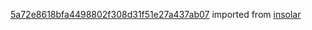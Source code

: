 [5a72e8618bfa4498802f308d31f51e27a437ab07](https://github.com/insolar/insolar/commit/5a72e8618bfa4498802f308d31f51e27a437ab07) imported from [insolar](https://github.com/insolar/insolar)
